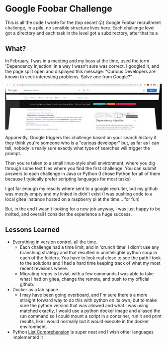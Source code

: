 # Google Foobar Challenge

This is all the code I wrote for the (top secret 😮) Google Foobar recruitment challenge, in a pile, no sensible structure lives here.
Each challenge level got a directory and each task in the level got a subdirectory, after that its a

## What?

In February, I was in a meeting and my boss at the time, used the term 'Dependency Injection' in a way I wasn't sure was correct. 
I googled it, and the page split open and displayed this message:
"Curious Developers are known to seek interesting problems. Solve one from Google?"

![foobar](./foobar-message.png)

Apparently, Google triggers this challenge based on your search history if they think you're someone who is a "curious developer" but, as far as I can tell, nobody is really sure exactly what type of searches will trigger the prompt.

Then you're taken to a small linux-style shell environment, where you dig through some text files where you find the first challenge. You can submit answers to each challenge in Java or Python (I chose Python for all of them because I typically prefer scripting languages for most tasks)

I got far enough my results where sent to a google recruiter, but my github was mostly empty and my linked in didn't exist
(I was pushing code to a local gitea instance hosted on a raspberry pi at the time... for fun) 

But, in the end I wasn't looking for a new job anyway, I was just happy to be invited, and overall I consider the experience a huge success.

## Lessons Learned
- Everything in version control, all the time.
    - Each challenge had a time limit, and in 'crunch time' I didn't use any branching strategy and that resulted in unintelligble python soup in each of the folders. You have to look real close to see the path I took to the solutions and I had a hard time keeping track of what my most recent revisions where.
    - Migrating repos is trivial, with a few commands I was able to take what I had on gitea, change the remote, and push to my official github.
- Docker as a lab space
    - I may have been going overboard, and I'm sure there's a more straight forward way to do this with python on its own, but to make sure the python version that was allowed and what I was using matched exactly, I would use a python docker image and aliased the run command so I could mount a script in a container, run it and print results, like I would normally but it would execute in the docker environment.
- Python [List Comprehension](https://www.w3schools.com/python/python_lists_comprehension.asp) is super neat and I wish other languages implemented it 
